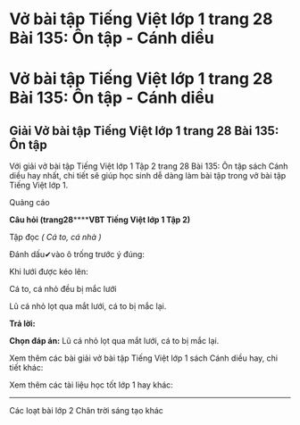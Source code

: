 # Vở bài tập Tiếng Việt lớp 1 trang 28 Bài 135: Ôn tập - Cánh diều

# Vở bài tập Tiếng Việt lớp 1 trang 28 Bài 135: Ôn tập - Cánh diều

## Giải Vở bài tập Tiếng Việt lớp 1 trang 28 Bài 135: Ôn tập

Với giải vở bài tập Tiếng Việt lớp 1 Tập 2 trang 28 Bài 135: Ôn tập sách Cánh diều hay nhất, chi tiết sẽ giúp học sinh dễ dàng làm bài tập trong vở bài tập Tiếng Việt lớp 1.

Quảng cáo

**Câu hỏi (trang****2****8********VBT Tiếng Việt lớp 1 Tập 2)**

Tập đọc _( Cá to, cá nhà )_

Đánh dấu✔vào ô trống trước ý đúng:

Khi lưới được kéo lên:

Cá to, cá nhỏ đều bị mắc lưới

Lũ cá nhỏ lọt qua mắt lưới, cá to bị mắc lại.

**Trả lời:**

**Chọn đáp án:** Lũ cá nhỏ lọt qua mắt lưới, cá to bị mắc lại.

Xem thêm các bài giải vở bài tập Tiếng Việt lớp 1 sách Cánh diều hay, chi tiết khác:

Xem thêm các tài liệu học tốt lớp 1 hay khác:

* * *

Các loạt bài lớp 2 Chân trời sáng tạo khác
